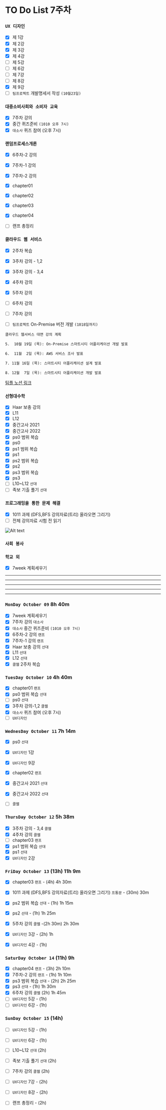 # TO Do List 7주차

### `UX 디자인` 
- [x] 제 1강
- [x] 제 2강
- [x] 제 3강
- [x] 제 4강
- [ ] 제 5강
- [ ] 제 6강
- [ ] 제 7강
- [ ] 제 8강
- [x] 제 9강
- [ ] `팀프로젝트` 개발명세서 작성 `(10월23일)`

### `대중소비사회와 소비자 교육`
- [x] 7주차 강의
- [x] 중간 퀴즈준비 `(1010 오후 7시)`
- [x] `대소사` 퀴즈 참여 (오후 7시)

### `랜덤프로세스개론`
- [x] 6주차-2 강의 
- [x] 7주차-1 강의 
- [x] 7주차-2 강의
- [x] chapter01
- [x] chapter02
- [x] chapter03
- [x] chapter04
- [ ] 랜프 총정리


### `클라우드 웹 서비스`
- [x] 2주차 복습
- [x] 3주차 강의 - 1,2
- [x] 3주차 강의 - 3,4
- [x] 4주차 강의
- [x] 5주차 강의
- [ ] 6주차 강의
- [ ] 7주차 강의
- [ ] `팀프로젝트` On-Premise 버전 개발 `(1018일까지)`


```
클라우드 웹서비스 대면 강의 계획

5.  10월 19일 (목): On-Premise 스마트시티 어플리케이션 개발 발표

6.  11월  2일 (목): AWS 서비스 조사 발표

7. 11월 16일 (목): 스마트시티 어플리케이션 설계 발표

8. 12월  7일 (목): 스마트시티 어플리케이션 개발 발표
```
[팀플 노션 링크](https://www.notion.so/Cloud-Web-Service-Team-Project-cb7f98e2e37c43fd98b7937e0d5018c5)

### `선형대수학`
- [x] Haar 보충 강의
- [x] L11
- [x] L12
- [x] 중간고사 2021
- [x] 중간고사 2022
- [x] ps0 범위 복습
- [x] ps0
- [x] ps1 범위 복습
- [x] ps1
- [x] ps2 범위 복습
- [x] ps2
- [x] ps3 범위 복습
- [x] ps3
- [ ] L10~L12 `선대`
- [ ] 족보 기출 풀기 `선대`

### `프로그래밍을 통한 문제 해결`
- [x] 1011 과제 (DFS,BFS 강의자료(트리) 올라오면 그리기)
- [ ] 전체 강의자료 시험 전 읽기

![Alt text](%E1%84%91%E1%85%B3%E1%84%90%E1%85%A9%E1%86%BC%E1%84%86%E1%85%AE%E1%86%AB%E1%84%80%E1%85%A1%E1%86%BC%E1%84%8B%E1%85%B4%E1%84%80%E1%85%A8%E1%84%92%E1%85%AC%E1%86%A8%E1%84%89%E1%85%A5.png)

### `사회 봉사`


### `학교 외`
- [x] 7week 계획세우기

---
---
---
---
---

### `MonDay October 09` 8h 40m
- [x] 7week 계획세우기
- [x] 7주차 강의    `대소사`
- [x] `대소사` 중간 퀴즈준비 `(1010 오후 7시)`
- [x] 6주차-2 강의 `랜프`
- [x] 7주차-1 강의 `랜프`
- [x] Haar 보충 강의 `선대`
- [x] L11   `선대`
- [x] L12   `선대`
- [x] `클웹` 2주차 복습

### `TuesDay October 10` 4h 40m
- [x] chapter01 `랜프`
- [x] ps0 범위 복습 `선대`
- [ ] ps0   `선대`
- [x] 3주차 강의-1,2 `클웹`
- [x] `대소사` 퀴즈 참여 (오후 7시)
- [ ] `UX디자인`

### `WednesDay October 11` 7h 14m
- [x] ps0   `선대`
- [x] `UX디자인` 1강
- [x] `UX디자인` 9강

- [x] chapter02 `랜프`
- [x] 중간고사 2021 `선대`
- [x] 중간고사 2022 `선대`
- [ ] `클웹`

### `ThursDay October 12` 5h 38m
- [x] 3주차 강의 - 3,4  `클웹`
- [x] 4주차 강의    `클웹`
- [ ] chapter03 `랜프`
- [x] ps1 범위 복습 `선대`
- [x] ps1   `선대`
- [x] `UX디자인` 2강

### `FriDay October 13` (13h) 11h 9m
- [x] chapter03 `랜프` - (4h) 4h 30m 

- [x] 1011 과제 (DFS,BFS 강의자료(트리) 올라오면 그리기) `프통문` - (30m) 30m
- [x] ps2 범위 복습 `선대` - (1h) 1h 15m
- [x] ps2   `선대` - (1h) 1h 25m
- [x] 5주차 강의    `클웹`  -(2h 30m) 2h 30m
- [x] `UX디자인` 3강    - (2h) 1h
- [X] `UX디자인` 4강    - (1h) 

### `SaturDay October 14` (11h) 9h
- [x] chapter04 `랜프` - (3h) 2h 10m 
- [x] 7주차-2 강의 `랜프` - (1h) 1h 10m
- [x] ps3 범위 복습 `선대` - (2h) 2h 25m
- [x] ps3   `선대`  - (1h)  1h 30m
- [x] 6주차 강의    `클웹`  (2h)   1h 45m 
- [ ] `UX디자인` 5강    - (1h)
- [ ] `UX디자인` 6강    - (1h)

### `SunDay October 15` (14h)
- [ ] `UX디자인` 5강    - (1h)
- [ ] `UX디자인` 6강    - (1h)

- [ ] L10~L12 `선대` (2h)
- [ ] 족보 기출 풀기 `선대` (2h)
- [ ] 7주차 강의    `클웹` (2h)
- [ ] `UX디자인` 7강    - (2h)
- [ ] `UX디자인` 8강    - (2h)
- [ ] 랜프 총정리       - (2h)

